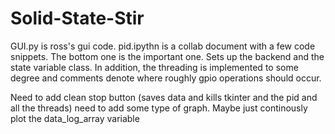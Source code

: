 # Solid-State-Stir
GUI.py is ross's gui code. pid.ipythn is a collab document with a few code snippets. The bottom one is the important one. Sets up the backend and the state variable class. In addition, the threading is implemented to some degree and comments denote where roughly gpio operations should occur.

Need to add clean stop button (saves data and kills tkinter and the pid and all the threads)
need to add some type of graph. Maybe just continously plot the data_log_array variable
